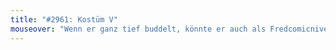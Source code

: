 ```yaml
---
title: "#2961: Kostüm V"
mouseover: "Wenn er ganz tief buddelt, könnte er auch als Fredcomicniveau gehen."
---
```


